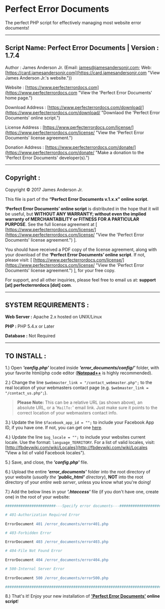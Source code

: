 Perfect Error Documents
=======================

The perfect PHP script for effectively managing most website error documents! 

-----------------------------------------------------------------------
Script Name: Perfect Error Documents | Version : 1.7.4
-----------------------------------------------------------------------

Author : James Anderson Jr. (Email: [james@jamesandersonjr.com](https://www.jamesandersonjr.com/contactjames.php "Contact James Anderson Jr. via email."); Web: [https://card.jamesandersonjr.com](https://card.jamesandersonjr.com "View James Anderson Jr.'s website.")) 

Website : [https://www.perfecterrordocs.com](https://www.perfecterrordocs.com "View the 'Perfect Error Documents' home page.")

Download Address : [https://www.perfecterrordocs.com/download/](https://www.perfecterrordocs.com/download/ "Downlaod the 'Perfect Error Documents' online script.")

License Address : [https://www.perfecterrordocs.com/license/](https://www.perfecterrordocs.com/license/ "View the 'Perfect Error Documents' license agreement.")

Donation Address : [https://www.perfecterrordocs.com/donate/](https://www.perfecterrordocs.com/donate/ "Make a donation to the 'Perfect Error Documents' developer(s).")

-----------------------------------------------------------------------
Copyright :
-----------------------------------------------------------------------

Copyright © 2017 James Anderson Jr.


This file is part of the <b>&ldquo;Perfect Error Documents v.1.x.x&rdquo; online script</b>.

<b>&lsquo;Perfect Error Documents&rsquo; online script</b> is distributed in the hope that it will be useful, but **WITHOUT ANY WARRANTY; without even the implied warranty of MERCHANTABILITY or FITNESS FOR A PARTICULAR PURPOSE**. See the full license agreement at [ [https://www.perfecterrordocs.com/license/](https://www.perfecterrordocs.com/license/ "View the 'Perfect Error Documents' license agreement.") ].

You should have received a PDF copy of the license agreement, along with your download of the <b>&lsquo;Perfect Error Documents&rsquo; online script</b>. If not, please visit: [ [https://www.perfecterrordocs.com/license/](https://www.perfecterrordocs.com/license/ "View the 'Perfect Error Documents' license agreement.") ], for your free copy.

For support, and all other inquiries, please feel free to email us at: <b>support [at] perfecterrordocs [dot] com</b>.

-----------------------------------------------------------------------
SYSTEM REQUIREMENTS :
-----------------------------------------------------------------------

**Web Server :** Apache 2.x hosted on UNIX/Linux

**PHP :** PHP 5.4.x or Later

**Database :** Not Required

-----------------------------------------------------------------------
TO INSTALL :
-----------------------------------------------------------------------

1.) Open ***'config.php'*** located inside ***'error_documents/config/'*** folder, with your favorite html/php code editor ([**Notepad++**](https://notepad-plus-plus.org/ "Get Notepad++") is highly recommended).

2.) Change the line `$webmaster_link = "/contact_webmaster.php";` to the real location of your webmasters contact page (e.g. `$webmaster_link = "/contact_us.php";`).
 
>**Please Note:** This can be a relative URL (as shown above), an absolute URL, or a '`MailTo:`' email link. Just make sure it points to the correct location of your webmasters contact info.
    
3.) Update the line `$facebook_app_id = "";` to include your Facebook App ID, if you have one. If not, you can get one [here](https://developers.facebook.com "Get a Facebook App ID").

4.) Update the line `$og_locale = "";` to include your websites current locale. Use the format: `language_TERRITORY`. For a list of valid locales, visit: [http://fbdevwiki.com/wiki/Locales](http://fbdevwiki.com/wiki/Locales "View a list of valid Facebook locales").

5.) Save, and close, the ***'config.php'*** file.

6.) Upload the entire ***'error_documents'*** folder into the root directory of your website (*usually the* ***'public_html'*** *directory*), **NOT** into the root directory of your *entire web server*, unless you know what you're doing!

7.) Add the below lines in your ***'.htaccess'*** file (if you don't have one, create one) in the root of your website:

```apache
#######################---Specify error documents---#######################

# 401-Authorization Required Error
 
ErrorDocument 401 /error_documents/error401.php

# 403-Forbidden Error
 
ErrorDocument 403 /error_documents/error403.php

# 404-File Not Found Error
 
ErrorDocument 404 /error_documents/error404.php

# 500-Internal Server Error
 
ErrorDocument 500 /error_documents/error500.php

###########################################################################
```
8.) That's it! Enjoy your new installation of **['Perfect Error Documents'](https://www.perfecterrordocs.com "View the 'Perfect Error Documents' home page.") online script**!
